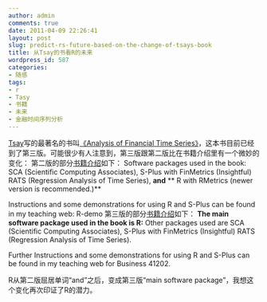 ```yaml
---
author: admin
comments: true
date: 2011-04-09 22:26:41
layout: post
slug: predict-rs-future-based-on-the-change-of-tsays-book
title: 从Tsay的书看R的未来
wordpress_id: 587
categories:
- 随感
tags:
- r
- Tasy
- 书籍
- 未来
- 金融时间序列分析
---
```


[Tsay](http://faculty.chicagobooth.edu/ruey.tsay/)写的最著名的书叫[《Analysis of Financial Time Series》](http://faculty.chicagobooth.edu/ruey.tsay/teaching/)，这本书目前已经到了第三版。可能很少有人注意到，第三版跟第二版比在书籍介绍里有一个微妙的变化：
第二版的部分[书籍介绍](http://faculty.chicagobooth.edu/ruey.tsay/teaching/fts2/)如下：
Software packages used in the book:
SCA (Scientific Computing Associates),
S-Plus with FinMetrics (Insightful)
RATS (Regression Analysis of Time Series),
**and**
** R with RMetrics (newer version is recommended.)**

Instructions and some demonstrations for using R and S-Plus
can be found in my teaching web: R-demo
第三版的部分[书籍介绍](http://faculty.chicagobooth.edu/ruey.tsay/teaching/fts3/)如下：
**The main software package used in the book is R:**
Other packages used are
SCA (Scientific Computing Associates),
S-Plus with FinMetrics (Insightful)
RATS (Regression Analysis of Time Series).

Further Instructions and some demonstrations for using R and S-Plus
can be found in my teaching web for Business 41202.

R从第二版屈居单词“and”之后，变成第三版“main software package”，我想这个变化再次印证了R的潜力。
